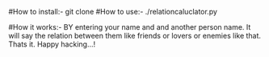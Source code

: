 #How to install:-
                  git clone <url>
#How to use:-
             ./relationcaluclator.py

#How it works:-
               BY entering your name and and another person name.
               It will say the relation between them like friends or lovers or enemies like that.
                Thats it.
               Happy hacking...!